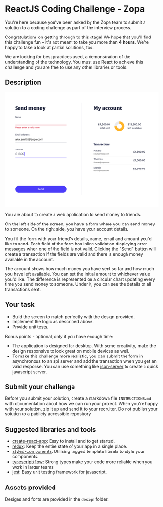 # ReactJS Coding Challenge - Zopa

You're here because you've been asked by the Zopa team to submit a solution to a coding challenge as part of the interview process.

Congratulations on getting through to this stage! We hope that you'll find this challenge fun – it's not meant to take you more than **4 hours**. We're happy to take a look at partial solutions, too.

We are looking for best practices used, a demonstration of the understanding of the technology. You must use React to achieve this challenge and you are free to use any other libraries or tools.

## Description

![](./design/screen.png)

You are about to create a web application to send money to friends.

On the left side of the screen, you have a form where you can send money to someone. On the right side, you have your account details.

You fill the form with your friend's details, name, email and amount you'd like to send. Each field of the form has inline validation displaying error messages when one of the field is not valid. Clicking the "Send" button will create a transaction if the fields are valid and there is enough money available in the account.

The account shows how much money you have sent so far and how much you have left available. You can set the initial amount to whichever value you'd like. The difference is represented on a circular chart updating every time you send money to someone. Under it, you can see the details of all transactions sent.

## Your task

- Build the screen to match perfectly with the design provided.
- Implement the logic as described above.
- Provide unit tests.

Bonus points - optional, only if you have enough time:
- The application is designed for desktop. With some creativity, make the design responsive to look great on mobile devices as well.
- To make this challenge more realistic, you can submit the form in asynchronous to an api server and add the transaction when you get an valid response. You can use something like [json-server](https://github.com/typicode/json-server) to create a quick javascript server.

## Submit your challenge

Before you submit your solution, create a markdown file `INSTRUCTIONS.md` with documentation about how we can run your project. When you're happy with your solution, zip it up and send it to your recruiter. Do not publish your solution to a publicly accessible repository.

## Suggested libraries and tools

- [create-react-app](https://github.com/facebook/create-react-app): Easy to install and to get started. 
- [redux](https://github.com/reactjs/redux): Keep the entire state of your app in a single place. 
- [styled-components](https://github.com/styled-components/styled-components): Utilising tagged template literals to style your components. 
- [typescript](https://github.com/Microsoft/TypeScript)/[flow](https://github.com/facebook/flow): Strong types make your code more reliable when you work in larger teams. 
- [jest](https://github.com/facebook/jest): Easy unit testing framework for javascript. 

## Assets provided

Designs and fonts are provided in the `design` folder.
